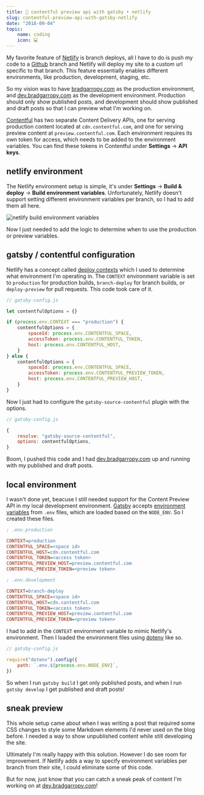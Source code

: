 ```yaml
---
title: 👀 contentful preview api with gatsby + netlify
slug: contentful-preview-api-with-gatsby-netlify
date: "2018-09-04"
topic:
    name: coding
    icon: 💻
---
```


My favorite feature of [Netlify][1] is branch deploys, all I have to do is push my code to a [Github][2] branch and Netlify will deploy my site to a custom url specific to that branch. This feature essentially enables different environments, like production, development, staging, etc.

So my vision was to have [bradgarropy.com][3] as the production environment, and [dev.bradgarropy.com][4] as the development environment. Production should only show published posts, and development should show published and draft posts so that I can preview what I'm working on.

[Contentful][5] has two separate Content Delivery APIs, one for serving production content located at `cdn.contentful.com`, and one for serving preview content at `preview.contentful.com`. Each environment requires its own token for access, which needs to be added to the environment variables. You can find these tokens in Contentful under **Settings** -> **API keys**.

## netlify environment

The Netlify environment setup is simple, it's under **Settings** -> **Build & deploy** -> **Build environment variables**. Unfortunately, Netlify doesn't support setting different environment variables per branch, so I had to add them all here.

![netlify build environment variables][6]

Now I just needed to add the logic to determine when to use the production or preview variables.

## gatsby / contentful configuration

Netlify has a concept called [deploy contexts][7] which I used to determine what environment I'm operating in. The `CONTEXT` environment variable is set to `production` for production builds, `branch-deploy` for branch builds, or `deploy-preview` for pull requests. This code took care of it.

```javascript
// gatsby-config.js

let contentfulOptions = {}

if (process.env.CONTEXT === "production") {
    contentfulOptions = {
        spaceId: process.env.CONTENTFUL_SPACE,
        accessToken: process.env.CONTENTFUL_TOKEN,
        host: process.env.CONTENTFUL_HOST,
    }
} else {
    contentfulOptions = {
        spaceId: process.env.CONTENTFUL_SPACE,
        accessToken: process.env.CONTENTFUL_PREVIEW_TOKEN,
        host: process.env.CONTENTFUL_PREVIEW_HOST,
    }
}
```

Now I just had to configure the `gatsby-source-contentful` plugin with the options.

```javascript
// gatsby-config.js

{
    resolve: "gatsby-source-contentful",
    options: contentfulOptions,
}
```

Boom, I pushed this code and I had [dev.bradgarropy.com][4] up and running with my published and draft posts.

## local environment

I wasn't done yet, beacuse I still needed support for the Content Preview API in my local development environment. [Gatsby][8] accepts [environment variables][9] from `.env` files, which are loaded based on the `NODE_ENV`. So I created these files.

```ini {3}
; .env.production

CONTEXT=production
CONTENTFUL_SPACE=<space id>
CONTENTFUL_HOST=cdn.contentful.com
CONTENTFUL_TOKEN=<access token>
CONTENTFUL_PREVIEW_HOST=preview.contentful.com
CONTENTFUL_PREVIEW_TOKEN=<preview token>
```

```ini {3}
; .env.development

CONTEXT=branch-deploy
CONTENTFUL_SPACE=<space id>
CONTENTFUL_HOST=cdn.contentful.com
CONTENTFUL_TOKEN=<access token>
CONTENTFUL_PREVIEW_HOST=preview.contentful.com
CONTENTFUL_PREVIEW_TOKEN=<preview token>
```

I had to add in the `CONTEXT` environment variable to mimic Netlify's environment. Then I loaded the environment files using [dotenv][10] like so.

```javascript
// gatsby-config.js

require("dotenv").config({
    path: `.env.${process.env.NODE_ENV}`,
})
```

So when I run `gatsby build` I get only published posts, and when I run `gatsby develop` I get published and draft posts!

## sneak preview

This whole setup came about when I was writing a post that required some CSS changes to style some Markdown elements I'd never used on the blog before. I needed a way to show unpublished content while still developing the site.

Ultimately I'm really happy with this solution. However I do see room for improvement. If Netlify adds a way to specify environment variables per branch from their site, I could eliminate some of this code.

But for now, just know that you can catch a sneak peak of content I'm working on at [dev.bradgarropy.com][4]!

[1]: https://app.netlify.com/
[2]: https://github.com/
[3]: https://bradgarropy.com/
[4]: https://dev.bradgarropy.com/
[5]: https://app.contentful.com/
[6]: /images/posts/netlify-environment.png
[7]: https://www.netlify.com/docs/continuous-deployment/#deploy-contexts
[8]: https://www.gatsbyjs.org/
[9]: https://www.gatsbyjs.org/docs/environment-variables/
[10]: https://github.com/motdotla/dotenv#dotenv
